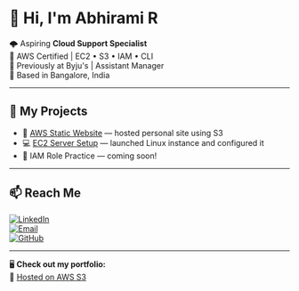 # 👋 Hi, I'm Abhirami R

🌩️ Aspiring **Cloud Support Specialist**  
🧠 AWS Certified | EC2 • S3 • IAM • CLI  
💼 Previously at Byju's | Assistant Manager  
📍 Based in Bangalore, India

---

## 🚀 My Projects

- 🧾 [AWS Static Website](https://github.com/Abhirami-G/aws-static-website) — hosted personal site using S3
- 💻 [EC2 Server Setup](https://github.com/Abhirami-G/ec2-ssh-demo) — launched Linux instance and configured it
- 🔐 IAM Role Practice — coming soon!

---

## 📫 Reach Me

[![LinkedIn](https://img.shields.io/badge/LinkedIn-AbhiramiG-blue?logo=linkedin&style=for-the-badge)](https://www.linkedin.com/in/abhiramig)  
[![Email](https://img.shields.io/badge/Email-abhirami@email.com-red?logo=gmail&style=for-the-badge)](mailto:abhirami@email.com)  
[![GitHub](https://img.shields.io/badge/GitHub-Abhirami--G-black?logo=github&style=for-the-badge)](https://github.com/Abhirami-G)

---

🖥️ **Check out my portfolio:**  
📁 [Hosted on AWS S3](https://your-s3-website-link.com)

